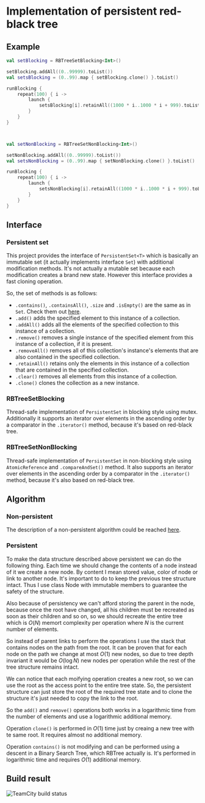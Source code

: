 # Implementation of persistent red-black tree

## Example

```kotlin
val setBlocking = RBTreeSetBlocking<Int>()

setBlocking.addAll((0..99999).toList())
val setsBlocking = (0..99).map { setBlocking.clone() }.toList()

runBlocking {
    repeat(100) { i ->
        launch {
            setsBlocking[i].retainAll((1000 * i..1000 * i + 999).toList())
        }
    }
}



val setNonBlocking = RBTreeSetNonBlocking<Int>()

setNonBlocking.addAll((0..99999).toList())
val setsNonBlocking = (0..99).map { setNonBlocking.clone() }.toList()

runBlocking {
    repeat(100) { i ->
        launch {
            setsNonBlocking[i].retainAll((1000 * i..1000 * i + 999).toList())
        }
    }
}
```

## Interface

### Persistent set
This project provides the interface of ```PersistentSet<T>``` which is basically an immutable set (it actually implements interface ```Set```) with additional modification methods. It's not actually a mutable set because each modification creates a brand new state. However this interface provides a fast cloning operation.

So, the set of methods is as follows:
* ```.contains()```, ```.containsAll()```, ```.size``` and ```.isEmpty()``` are the same as in ```Set```. Check them out <a href="https://kotlinlang.org/api/latest/jvm/stdlib/kotlin.collections/-set/">here</a>.
* ```.add()``` adds the specified element to this instance of a collection.
* ```.addAll()``` adds all the elements of the specified collection to this instance of a collection.
* ```.remove()``` removes a single instance of the specified element from this instance of a collection, if it is present.
* ```.removeAll()``` removes all of this collection's instance's elements that are also contained in the specified collection.
* ```.retainAll()``` retains only the elements in this instance of a collection that are contained in the specified collection.
* ```.clear()``` removes all elements from this instance of a collection.
* ```.clone()``` clones the collection as a new instance.

### RBTreeSetBlocking
Thread-safe implementation of ```PersistentSet``` in blocking style using mutex. Additionally it supports an iterator over elements in the ascending order by a comparator in the ```.iterator()``` method, because it's based on red-black tree.

### RBTreeSetNonBlocking
Thread-safe implementation of ```PersistentSet``` in non-blocking style using ```AtomicReference``` and ```.compareAndSet()``` method. It also supports an iterator over elements in the ascending order by a comparator in the ```.iterator()``` method, because it's also based on red-black tree.

## Algorithm

### Non-persistent
The description of a non-persistent algorithm could be reached <a href="https://neerc.ifmo.ru/wiki/index.php?title=Красно-черное_дерево">here</a>.

### Persistent

To make the data structure described above persistent we can do the following thing. Each time we should change the contents of a node instead of it we create a new node. By content I mean stored value, color of node or link to another node. It's important to do to keep the previous tree structure intact. Thus I use class Node with immutable members to guarantee the safety of the structure.

Also because of persistency we can't afford storing the parent in the node, because once the root have changed, all his children must be recreated as soon as their children and so on, so we should recreate the entire tree which is $O(N)$ memort complexity per operation where $N$ is the current number of elements.

So instead of parent links to perform the operations I use the stack that contains nodes on the path from the root. It can be proven that for each node on the path we change at most $O(1)$ new nodes, so due to tree depth invariant it would be $O(\log N)$ new nodes per operation while the rest of the tree structure remains intact.

We can notice that each moifying operation creates a new root, so we can use the root as the access point to the entire tree state. So, the persistent structure can just store the root of the required tree state and to clone the structure it's just needed to copy the link to the root.

So the ```add()``` and ```remove()``` operations both works in a logarithmic time from the number of elements and use a logarithmic additional memory.

Operation ```clone()``` is performed in $O(1)$ time just by creaing a new tree with te same root. It requires almost no additional memory.

Operation ```contains()``` is not modifying and can be performed using a descent in a Binary Search Tree, which RBTree actually is. It's performed in logarithmic time and requires $O(1)$ additional memory.

## Build result
![TeamCity build status](https://myutman.teamcity.com/app/rest/builds/buildType:id:RbTree_Build,branch:name:main/statusIcon.svg)
